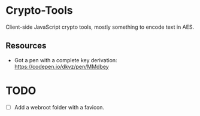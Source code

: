 # Crypto-Tools
Client-side JavaScript crypto tools, mostly something to encode text in AES.

## Resources
- Got a pen with a complete key derivation: https://codepen.io/dkvz/pen/MMdbey

# TODO
- [ ] Add a webroot folder with a favicon.